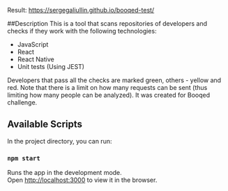 Result: https://sergegaliullin.github.io/booqed-test/

##Description
This is a tool that scans repositories of developers and checks if they work with the following technologies:
- JavaScript
- React
- React Native
- Unit tests (Using JEST)

Developers that pass all the checks are marked green, others - yellow and red.
Note that there is a limit on how many requests can be sent (thus limiting how many people can be analyzed).
It was created for Booqed challenge.

## Available Scripts

In the project directory, you can run:

### `npm start`

Runs the app in the development mode.<br />
Open [http://localhost:3000](http://localhost:3000) to view it in the browser.
